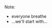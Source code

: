 <!-- .slide: data-background-image="/images/breathe.gif" -->

Note:

- everyone breathe
- …we'll start with…
